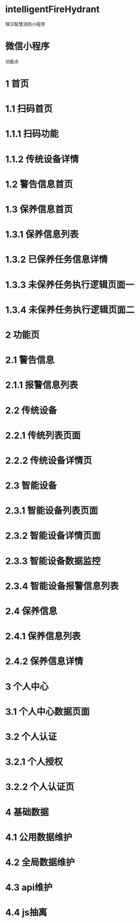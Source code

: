 # intelligentFireHydrant
锦汉智慧消防小程序

 # 微信小程序
 
 
 功能点
 # 1 首页
 # 1.1 扫码首页
 # 1.1.1 扫码功能
 # 1.1.2 传统设备详情
 # 1.2 警告信息首页
 # 1.3 保养信息首页
 # 1.3.1 保养信息列表
 # 1.3.2 已保养任务信息详情
 # 1.3.3 未保养任务执行逻辑页面一
 # 1.3.4 未保养任务执行逻辑页面二
 # 2 功能页
 # 2.1 警告信息
 # 2.1.1 报警信息列表
 # 2.2 传统设备
 # 2.2.1 传统列表页面
 # 2.2.2 传统设备详情页
 # 2.3 智能设备
 # 2.3.1 智能设备列表页面
 # 2.3.2 智能设备详情页面
 # 2.3.3 智能设备数据监控
 # 2.3.4 智能设备报警信息列表
 # 2.4 保养信息
 # 2.4.1 保养信息列表
 # 2.4.2 保养信息详情
 # 3 个人中心
 # 3.1 个人中心数据页面
 # 3.2 个人认证
 # 3.2.1 个人授权
 # 3.2.2 个人认证页
 # 4 基础数据
 # 4.1 公用数据维护
 # 4.2 全局数据维护
 # 4.3 api维护
 # 4.4 js抽离
 
